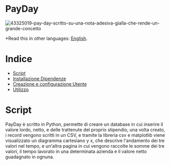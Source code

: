 # PayDay

![43325019-pay-day-scritto-su-una-nota-adesiva-gialla-che-rende-un-grande-concetto](https://github.com/Psycho-naut/Pay/assets/54377521/b46b06f3-074d-4ca6-8af7-cdbdb3165e59)


*Read this in other languages: [English](README.EN.md).

# Indice

- [Script](#script)
- [Installazione Dipendenze](#installazione-dipendenze)
- [Creazione e configurazione Utente](#creazione-e-configurazione-utente)
- [Utilizzo](#utilizzo)


# Script

PayDay è scritto in Python, permette di creare un database in cui inserire il valore lordo, netto, e delle trattenute del proprio stipendio, una volta creato, i record vengono scritti in un CSV, e tramite la libreria csv e matplotlib viene visualizzato un diagramma cartesiano y x, che descrive l'andamento dei tre valori nel tempo, e un'altra pagina in cui vengono raccolte le somme dei tre valori, il tempo lavorato in una determinata azienda e il valore netto guadagnato in ognuna.
